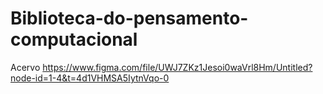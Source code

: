 # Biblioteca-do-pensamento-computacional
Acervo
https://www.figma.com/file/UWJ7ZKz1Jesoi0waVrl8Hm/Untitled?node-id=1-4&t=4d1VHMSA5IytnVqo-0
